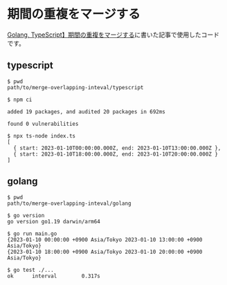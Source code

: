 # 期間の重複をマージする

[Golang, TypeScript】期間の重複をマージする](https://blog.takenoko.dev/posts/2023/02/merge-overlapping-interval/)に書いた記事で使用したコードです。


## typescript

```
$ pwd
path/to/merge-overlapping-inteval/typescript

$ npm ci              

added 19 packages, and audited 20 packages in 692ms

found 0 vulnerabilities

$ npx ts-node index.ts
[
  { start: 2023-01-10T00:00:00.000Z, end: 2023-01-10T13:00:00.000Z },
  { start: 2023-01-10T18:00:00.000Z, end: 2023-01-10T20:00:00.000Z }
]
```

## golang
```
$ pwd
path/to/merge-overlapping-inteval/golang

$ go version    
go version go1.19 darwin/arm64

$ go run main.go
{2023-01-10 00:00:00 +0900 Asia/Tokyo 2023-01-10 13:00:00 +0900 Asia/Tokyo}
{2023-01-10 18:00:00 +0900 Asia/Tokyo 2023-01-10 20:00:00 +0900 Asia/Tokyo}

$ go test ./... 
ok      interval        0.317s
```